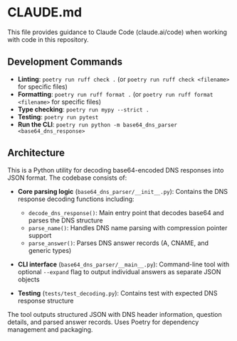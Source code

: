 # CLAUDE.md

This file provides guidance to Claude Code (claude.ai/code) when working with code in this repository.

## Development Commands

- **Linting**: `poetry run ruff check .` (or `poetry run ruff check <filename>` for specific files)
- **Formatting**: `poetry run ruff format .` (or `poetry run ruff format <filename>` for specific files)
- **Type checking**: `poetry run mypy --strict .`
- **Testing**: `poetry run pytest`
- **Run the CLI**: `poetry run python -m base64_dns_parser <base64_dns_response>`

## Architecture

This is a Python utility for decoding base64-encoded DNS responses into JSON format. The codebase consists of:

- **Core parsing logic** (`base64_dns_parser/__init__.py`): Contains the DNS response decoding functions including:
  - `decode_dns_response()`: Main entry point that decodes base64 and parses the DNS structure
  - `parse_name()`: Handles DNS name parsing with compression pointer support
  - `parse_answer()`: Parses DNS answer records (A, CNAME, and generic types)

- **CLI interface** (`base64_dns_parser/__main__.py`): Command-line tool with optional `--expand` flag to output individual answers as separate JSON objects

- **Testing** (`tests/test_decoding.py`): Contains test with expected DNS response structure

The tool outputs structured JSON with DNS header information, question details, and parsed answer records. Uses Poetry for dependency management and packaging.